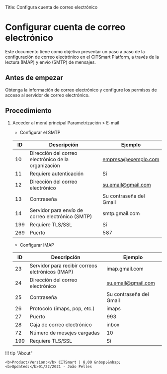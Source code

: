 Title: Configura cuenta de correo electrónico

# Configurar cuenta de correo electrónico

Este documento tiene como objetivo presentar un paso a paso de la configuración de correo electrónico en el CITSmart Platform, a través de la lectura (IMAP) y envío (SMTP) de mensajes.

Antes de empezar
--------------

Obtenga la información de correo electrónico y configure los permisos de acceso al servidor de correo electrónico.

Procedimiento
-----------

1. Acceder al menú principal Parametrización > E-mail

    - Configurar el SMTP

    |ID |Descripción | Ejemplo |
    |---|----------|---------|
    |10 | Dirección del correo electrónico de la organización	| empresa@exemplo.com |
    |11 | Requiere autenticación | Sí |
    |12 | Dirección del correo electrónico | su.email@gmail.com |
    |13 | Contraseña | Su contraseña del Gmail |
    |14 | Servidor para envío de correo electrónico (SMTP) | smtp.gmail.com |
    |199| Requiere TLS/SSL | Sí |
    |269| Puerto| 587 |


    - Configurar IMAP

    |ID | Descripción | Ejemplo |
    |---|-----------|---------|
    |23 | Servidor para recibir correos elctrónicos (IMAP) | imap.gmail.com |
    |24 | Dirección del correo electrónico | su.email@gmail.com |
    |25 | Contraseña | Su contraseña del Gmail |
    |26 | Protocolo (imaps, pop, etc.) | imaps |
    |27 | Puerto | 993 |
    |28 | Caja de correo electrónico | inbox |
    |72 | Número de mesejes cargadas | 10 |
    |199| Requiere TLS/SSL | Sí |

	
!!! tip "About"

    <b>Product/Version:</b> CITSmart | 8.00 &nbsp;&nbsp;
    <b>Updated:</b>01/22/2021 - João Pelles  
	
